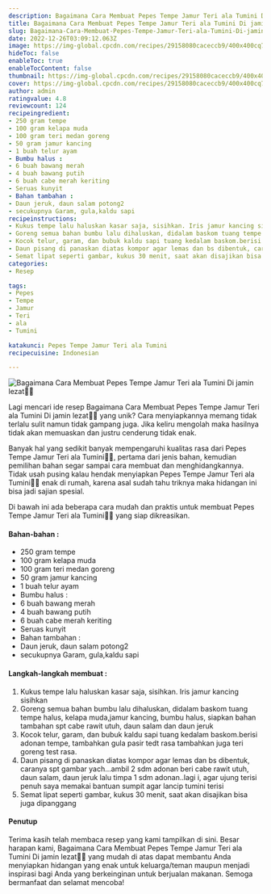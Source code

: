 ```yaml
---
description: Bagaimana Cara Membuat Pepes Tempe Jamur Teri ala Tumini Di jamin lezat"
title: Bagaimana Cara Membuat Pepes Tempe Jamur Teri ala Tumini Di jamin lezat
slug: Bagaimana-Cara-Membuat-Pepes-Tempe-Jamur-Teri-ala-Tumini-Di-jamin-lezat
date: 2022-12-26T03:09:12.063Z
image: https://img-global.cpcdn.com/recipes/29158080caceccb9/400x400cq70/photo.jpg
hideToc: false
enableToc: true
enableTocContent: false
thumbnail: https://img-global.cpcdn.com/recipes/29158080caceccb9/400x400cq70/photo.jpg
cover: https://img-global.cpcdn.com/recipes/29158080caceccb9/400x400cq70/photo.jpg
author: admin
ratingvalue: 4.8
reviewcount: 124
recipeingredient:
- 250 gram tempe
- 100 gram kelapa muda
- 100 gram teri medan goreng
- 50 gram jamur kancing
- 1 buah telur ayam
- Bumbu halus :
- 6 buah bawang merah
- 4 buah bawang putih
- 6 buah cabe merah keriting
- Seruas kunyit
- Bahan tambahan :
- Daun jeruk, daun salam potong2
- secukupnya Garam, gula,kaldu sapi
recipeinstructions:
- Kukus tempe lalu haluskan kasar saja, sisihkan. Iris jamur kancing sisihkan
- Goreng semua bahan bumbu lalu dihaluskan, didalam baskom tuang tempe halus, kelapa muda,jamur kancing, bumbu halus, siapkan bahan tambahan spt cabe rawit utuh, daun salam dan daun jeruk
- Kocok telur, garam, dan bubuk kaldu sapi tuang kedalam baskom.berisi adonan tempe, tambahkan gula pasir tedt rasa tambahkan juga teri goreng test rasa.
- Daun pisang di panaskan diatas kompor agar lemas dan bs dibentuk, caranya spt gambar yach...ambil 2 sdm adonan beri cabe rawit utuh, daun salam, daun jeruk lalu timpa 1 sdm adonan..lagi i, agar ujung terisi penuh saya memakai bantuan sumpit agar lancip tumini terisi
- Semat lipat seperti gambar, kukus 30 menit, saat akan disajikan bisa juga dipanggang
categories:
- Resep

tags:
- Pepes
- Tempe
- Jamur
- Teri
- ala
- Tumini

katakunci: Pepes Tempe Jamur Teri ala Tumini
recipecuisine: Indonesian

---
```


![Bagaimana Cara Membuat Pepes Tempe Jamur Teri ala Tumini Di jamin lezat👩‍🍳](https://img-global.cpcdn.com/recipes/29158080caceccb9/400x400cq70/photo.jpg)

Lagi mencari ide resep Bagaimana Cara Membuat Pepes Tempe Jamur Teri ala Tumini Di jamin lezat👩‍🍳 yang unik? Cara menyiapkannya memang tidak terlalu sulit namun tidak gampang juga. Jika keliru mengolah maka hasilnya tidak akan memuaskan dan justru cenderung tidak enak.

Banyak hal yang sedikit banyak mempengaruhi kualitas rasa dari Pepes Tempe Jamur Teri ala Tumini👩‍🍳, pertama dari jenis bahan, kemudian pemilihan bahan segar sampai cara membuat dan menghidangkannya. Tidak usah pusing kalau hendak menyiapkan Pepes Tempe Jamur Teri ala Tumini👩‍🍳 enak di rumah, karena asal sudah tahu triknya maka hidangan ini bisa jadi sajian spesial.

Di bawah ini ada beberapa cara mudah dan praktis untuk membuat Pepes Tempe Jamur Teri ala Tumini👩‍🍳 yang siap dikreasikan.

<!--inarticleads1-->

#### Bahan-bahan :

- 250 gram tempe
- 100 gram kelapa muda
- 100 gram teri medan goreng
- 50 gram jamur kancing
- 1 buah telur ayam
- Bumbu halus :
- 6 buah bawang merah
- 4 buah bawang putih
- 6 buah cabe merah keriting
- Seruas kunyit
- Bahan tambahan :
- Daun jeruk, daun salam potong2
- secukupnya Garam, gula,kaldu sapi

<!--inarticleads2-->

#### Langkah-langkah membuat :

1. Kukus tempe lalu haluskan kasar saja, sisihkan. Iris jamur kancing sisihkan
1. Goreng semua bahan bumbu lalu dihaluskan, didalam baskom tuang tempe halus, kelapa muda,jamur kancing, bumbu halus, siapkan bahan tambahan spt cabe rawit utuh, daun salam dan daun jeruk
1. Kocok telur, garam, dan bubuk kaldu sapi tuang kedalam baskom.berisi adonan tempe, tambahkan gula pasir tedt rasa tambahkan juga teri goreng test rasa.
1. Daun pisang di panaskan diatas kompor agar lemas dan bs dibentuk, caranya spt gambar yach...ambil 2 sdm adonan beri cabe rawit utuh, daun salam, daun jeruk lalu timpa 1 sdm adonan..lagi i, agar ujung terisi penuh saya memakai bantuan sumpit agar lancip tumini terisi
1. Semat lipat seperti gambar, kukus 30 menit, saat akan disajikan bisa juga dipanggang

#### Penutup

Terima kasih telah membaca resep yang kami tampilkan di sini. Besar harapan kami, Bagaimana Cara Membuat Pepes Tempe Jamur Teri ala Tumini Di jamin lezat👩‍🍳 yang mudah di atas dapat membantu Anda menyiapkan hidangan yang enak untuk keluarga/teman maupun menjadi inspirasi bagi Anda yang berkeinginan untuk berjualan makanan. Semoga bermanfaat dan selamat mencoba!